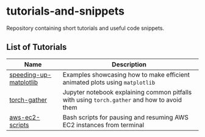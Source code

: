 # tutorials-and-snippets

Repository containing short tutorials and useful code snippets.

## List of Tutorials

| Name | Description |
| ---- | ----------- |
| [speeding-up-matplotlib](speeding-up-matplotlib) | Examples showcasing how to make efficient animated plots using `matplotlib` |
| [torch-gather](torch-gather) | Jupyter notebook explaining common pitfalls with using `torch.gather` and how to avoid them | 
| [aws-ec2-scripts](aws-ec2-scripts) | Bash scripts for pausing and resuming AWS EC2 instances from terminal| 

